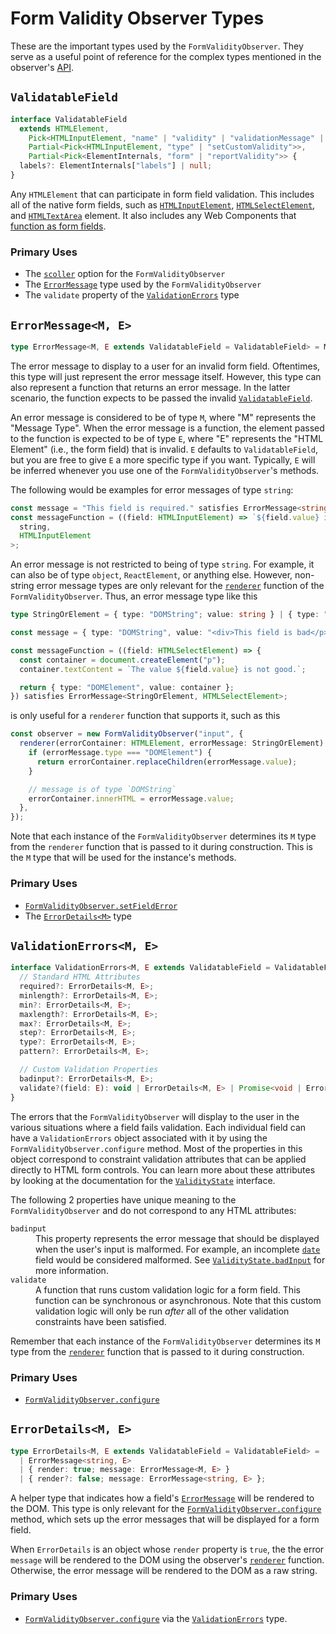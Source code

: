 # Form Validity Observer Types

These are the important types used by the `FormValidityObserver`. They serve as a useful point of reference for the complex types mentioned in the observer's [API](./README.md#api).

## `ValidatableField`

```ts
interface ValidatableField
  extends HTMLElement,
    Pick<HTMLInputElement, "name" | "validity" | "validationMessage" | "willValidate">,
    Partial<Pick<HTMLInputElement, "type" | "setCustomValidity">>,
    Partial<Pick<ElementInternals, "form" | "reportValidity">> {
  labels?: ElementInternals["labels"] | null;
}
```

Any `HTMLElement` that can participate in form field validation. This includes all of the native form fields, such as [`HTMLInputElement`](https://developer.mozilla.org/en-US/docs/Web/API/HTMLInputElement), [`HTMLSelectElement`](https://developer.mozilla.org/en-US/docs/Web/API/HTMLSelectElement), and [`HTMLTextArea`](https://developer.mozilla.org/en-US/docs/Web/API/HTMLTextAreaElement) element. It also includes any Web Components that [function as form fields](./guides.md#usage-with-web-components).

### Primary Uses

- The [`scoller`](../form-validity-observer/README.md#form-validity-observer-options-scroller) option for the `FormValidityObserver`
- The [`ErrorMessage`](#errormessagem-e) type used by the `FormValidityObserver`
- The `validate` property of the [`ValidationErrors`](#validationerrorsm-e) type

## `ErrorMessage<M, E>`

```ts
type ErrorMessage<M, E extends ValidatableField = ValidatableField> = M | ((field: E) => M);
```

The error message to display to a user for an invalid form field. Oftentimes, this type will just represent the error message itself. However, this type can also represent a function that returns an error message. In the latter scenario, the function expects to be passed the invalid [`ValidatableField`](#validatablefield).

An error message is considered to be of type `M`, where "M" represents the "Message Type". When the error message is a function, the element passed to the function is expected to be of type `E`, where "E" represents the "HTML Element" (i.e., the form field) that is invalid. `E` defaults to `ValidatableField`, but you are free to give `E` a more specific type if you want. Typically, `E` will be inferred whenever you use one of the `FormValidityObserver`'s methods.

The following would be examples for error messages of type `string`:

```ts
const message = "This field is required." satisfies ErrorMessage<string>;
const messageFunction = ((field: HTMLInputElement) => `${field.value} is not supported.`) satisfies ErrorMessage<
  string,
  HTMLInputElement
>;
```

An error message is not restricted to being of type `string`. For example, it can also be of type `object`, `ReactElement`, or anything else. However, non-string error message types are only relevant for the [`renderer`](./README.md#form-validity-observer-options-renderer) function of the `FormValidityObserver`. Thus, an error message type like this

```ts
type StringOrElement = { type: "DOMString"; value: string } | { type: "DOMElement"; value: HTMLElement };

const message = { type: "DOMString", value: "<div>This field is bad</p>" } satisfies ErrorMessage<StringOrElement>;

const messageFunction = ((field: HTMLSelectElement) => {
  const container = document.createElement("p");
  container.textContent = `The value ${field.value} is not good.`;

  return { type: "DOMElement", value: container };
}) satisfies ErrorMessage<StringOrElement, HTMLSelectElement>;
```

is only useful for a `renderer` function that supports it, such as this

```ts
const observer = new FormValidityObserver("input", {
  renderer(errorContainer: HTMLElement, errorMessage: StringOrElement) {
    if (errorMessage.type === "DOMElement") {
      return errorContainer.replaceChildren(errorMessage.value);
    }

    // message is of type `DOMString`
    errorContainer.innerHTML = errorMessage.value;
  },
});
```

Note that each instance of the `FormValidityObserver` determines its `M` type from the `renderer` function that is passed to it during construction. This is the `M` type that will be used for the instance's methods.

### Primary Uses

- [`FormValidityObserver.setFieldError`](./README.md#method-formvalidityobserversetfielderrorename-string-message-errormessagestring-eerrormessagem-e-render-boolean-void)
- The [`ErrorDetails<M>`](#errordetailsm-e) type

## `ValidationErrors<M, E>`

```ts
interface ValidationErrors<M, E extends ValidatableField = ValidatableField> {
  // Standard HTML Attributes
  required?: ErrorDetails<M, E>;
  minlength?: ErrorDetails<M, E>;
  min?: ErrorDetails<M, E>;
  maxlength?: ErrorDetails<M, E>;
  max?: ErrorDetails<M, E>;
  step?: ErrorDetails<M, E>;
  type?: ErrorDetails<M, E>;
  pattern?: ErrorDetails<M, E>;

  // Custom Validation Properties
  badinput?: ErrorDetails<M, E>;
  validate?(field: E): void | ErrorDetails<M, E> | Promise<void | ErrorDetails<M, E>>;
}
```

The errors that the `FormValidityObserver` will display to the user in the various situations where a field fails validation. Each individual field can have a `ValidationErrors` object associated with it by using the `FormValidityObserver.configure` method. Most of the properties in this object correspond to constraint validation attributes that can be applied directly to HTML form controls. You can learn more about these attributes by looking at the documentation for the [`ValidityState`](https://developer.mozilla.org/en-US/docs/Web/API/ValidityState) interface.

The following 2 properties have unique meaning to the `FormValidityObserver` and do not correspond to any HTML attributes:

<dl>
  <dt><code>badinput</code></dt>
  <dd>
    This property represents the error message that should be displayed when the user's input is malformed. For example, an incomplete <a href="https://developer.mozilla.org/en-US/docs/Web/HTML/Element/input/date"><code>date</code></a> field would be considered malformed. See <a href="https://developer.mozilla.org/en-US/docs/Web/API/ValidityState/badInput"><code>ValidityState.badInput</code></a> for more information.
  </dd>

  <dt><code>validate</code></dt>
  <dd>
    A function that runs custom validation logic for a form field. This function can be synchronous or asynchronous. Note that this custom validation logic will only be run <em>after</em> all of the other validation constraints have been satisfied.
  </dd>
</dl>

Remember that each instance of the `FormValidityObserver` determines its `M` type from the [`renderer`](./README.md#form-validity-observer-options-renderer) function that is passed to it during construction.

### Primary Uses

- [`FormValidityObserver.configure`](./README.md#method-formvalidityobserverconfigureename-string-errormessages-validationerrorsm-e-void)

## `ErrorDetails<M, E>`

```ts
type ErrorDetails<M, E extends ValidatableField = ValidatableField> =
  | ErrorMessage<string, E>
  | { render: true; message: ErrorMessage<M, E> }
  | { render?: false; message: ErrorMessage<string, E> };
```

A helper type that indicates how a field's [`ErrorMessage`](#errormessagem-e) will be rendered to the DOM. This type is only relevant for the [`FormValidityObserver.configure`](./README.md#method-formvalidityobserverconfigureename-string-errormessages-validationerrorsm-e-void) method, which sets up the error messages that will be displayed for a form field.

When `ErrorDetails` is an object whose `render` property is `true`, the the error `message` will be rendered to the DOM using the observer's [`renderer`](./README.md#form-validity-observer-options-renderer) function. Otherwise, the error message will be rendered to the DOM as a raw string.

### Primary Uses

- [`FormValidityObserver.configure`](./README.md#method-formvalidityobserverconfigureename-string-errormessages-validationerrorsm-e-void) via the [`ValidationErrors`](#validationerrorsm-e) type.
